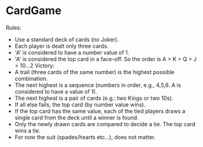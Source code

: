# CardGame
Rules:
- Use a standard deck of cards (no Joker).
- Each player is dealt only three cards.
- 'A' is considered to have a number value of 1.
- 'A' is considered the top card in a face-off. So the order is A > K > Q > J > 10...2
Victory:
- A trail (three cards of the same number) is the highest possible combination.
- The next highest is a sequence (numbers in order, e.g., 4,5,6. A is considered to have a
value of 1).
- The next highest is a pair of cards (e.g.: two Kings or two 10s).
- If all else fails, the top card (by number value wins).
- If the top card has the same value, each of the tied players draws a single card from the
deck until a winner is found.
- Only the newly drawn cards are compared to decide a tie. The top card wins a tie.
- For now the suit (spades/hearts etc...), does not matter.